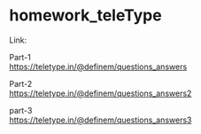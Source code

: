 # homework_teleType
Link:

Part-1
<br>
https://teletype.in/@definem/questions_answers

Part-2
<br>
https://teletype.in/@definem/questions_answers2

part-3
<br>
https://teletype.in/@definem/questions_answers3
